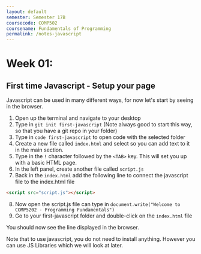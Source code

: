 ```yaml
---
layout: default
semester: Semester 17B
coursecode: COMP502
coursename: Fundamentals of Programming
permalink: /notes-javascript
---
```


# Week 01:
## First time Javascript - Setup your page

Javascript can be used in many different ways, for now let's start by seeing in the browser.  

1. Open up the terminal and navigate to your desktop
2. Type in `git init first-javascript` (Note always good to start this way, so that you have a git repo in your folder)  
3. Type in `code first-javascript` to open code with the selected folder
4. Create a new file called `index.html` and select so you can add text to it in the main section.
5. Type in the `!` character followed by the `<TAB>` key. This will set you up with a basic HTML page.
6. In the left panel, create another file called `script.js`
7. Back in the `index.html` add the following line to connect the javascript file to the index.html file
```html
<script src="script.js"></script>
```
8. Now open the script.js file can type in `document.write("Welcome to COMP5202 - Programming Fundamentals")`
9. Go to your first-javascript folder and double-click on the `index.html` file

You should now see the line displayed in the browser.

Note that to use javascript, you do not need to install anything. However you can use JS Libraries which we will look at later.
